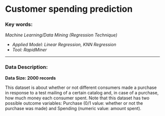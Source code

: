 # Customer spending prediction
### **Key words:**

_Machine Learning/Data Mining (Regression Technique)_
+ _Applied Model: Linear Regression, KNN Regression_
+ _Tool: RapidMiner_


***
### **Data Description:**

**Data Size: 2000 records**

This dataset is about whether or not different consumers made a purchase in response to a test mailing of a certain catalog and, in case of a purchase, how much money each consumer spent. Note that this dataset has two possible outcome variables: Purchase (0/1 value: whether or not the purchase was made) and Spending (numeric value: amount spent).



